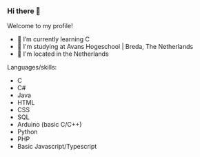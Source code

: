 ### Hi there 👋
Welcome to my profile!

- 🌱 I’m currently learning C
- 🎩 I'm studying at Avans Hogeschool | Breda, The Netherlands
- 📍 I'm located in the Netherlands

Languages/skills:
- C
- C#
- Java
- HTML
- CSS
- SQL
- Arduino (basic C/C++)
- Python
- PHP
- Basic Javascript/Typescript
